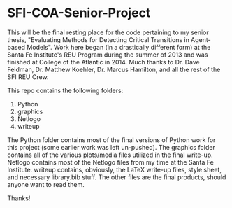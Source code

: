 SFI-COA-Senior-Project
======================

This will be the final resting place for the code pertaining to my senior thesis, "Evaluating Methods for Detecting Critical Transitions in Agent-based Models". Work here began (in a drastically different form) at the Santa Fe Institute's REU Program during the summer of 2013 and was finished at College of the Atlantic in 2014. Much thanks to Dr. Dave Feldman, Dr. Matthew Koehler, Dr. Marcus Hamilton, and all the rest of the SFI REU Crew. 

This repo contains the following folders:
1. Python
2. graphics
3. Netlogo
4. writeup

The Python folder contains most of the final versions of Python work for this project (some earlier work was left un-pushed). The graphics folder contains all of the various plots/media files utilized in the final write-up. Netlogo contains most of the Netlogo files from my time at the Santa Fe Institute. writeup contains, obviously, the LaTeX write-up files, style sheet, and necessary library.bib stuff. The other files are the final products, should anyone want to read them. 

Thanks!
